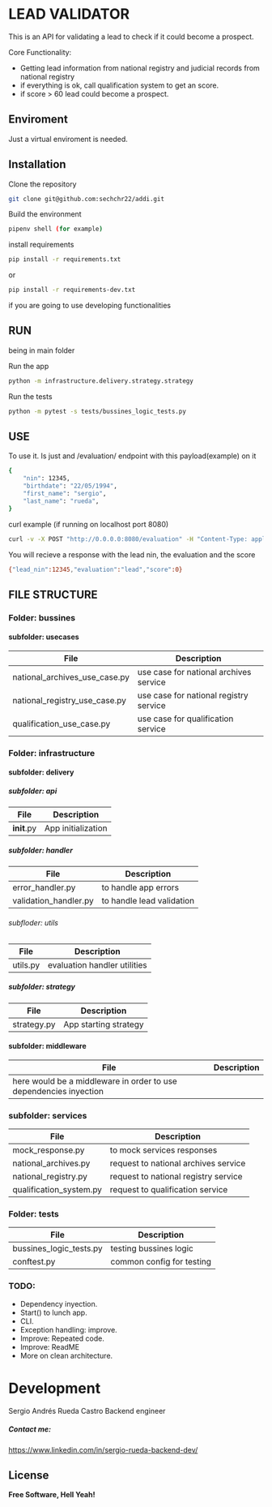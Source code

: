 # LEAD VALIDATOR

This is an API for validating a lead to check if it could become a prospect.

Core Functionality:
  - Getting lead information from national registry and judicial records from national registry
  - if everything is ok, call qualification system to get an score.
  - if score > 60 lead could become a prospect.

## Enviroment

Just a virtual enviroment is needed.

## Installation
Clone the repository
```sh
git clone git@github.com:sechchr22/addi.git
```
Build the environment
```sh
pipenv shell (for example)
```
install requirements
```sh
pip install -r requirements.txt
```
or
```sh
pip install -r requirements-dev.txt
```
if you are going to use developing functionalities

## RUN
being in main folder

Run the app
```sh
python -m infrastructure.delivery.strategy.strategy
```
Run the tests
```sh
python -m pytest -s tests/bussines_logic_tests.py
```

## USE
To use it. Is just and /evaluation/ endpoint with this payload(example) on it

```sh
{
    "nin": 12345,
    "birthdate": "22/05/1994",
    "first_name": "sergio",
    "last_name": "rueda",
}
```

curl example (if running on localhost port 8080)
```sh
curl -v -X POST "http://0.0.0.0:8080/evaluation" -H "Content-Type: application/json" -d '{"nin":12345, "birthdate": "22/05/1994", "first_name": "sergio", "last_name": "rueda"'
```

You will recieve a response with the lead nin, the evaluation and the score
```sh
{"lead_nin":12345,"evaluation":"lead","score":0}
```


## FILE STRUCTURE

### Folder: bussines

#### subfolder: usecases
| File | Description |
| ------ | ------ |
| national_archives_use_case.py | use case for national archives service |
| national_registry_use_case.py | use case for national registry service |
| qualification_use_case.py | use case for qualification service |

### Folder: infrastructure

#### subfolder: delivery
##### subfolder: api
| File | Description |
| ------ | ------ |
| __init__.py | App initialization |
##### subfolder: handler
| File | Description |
| ------ | ------ |
| error_handler.py | to handle app errors |
| validation_handler.py | to handle lead validation |
###### subfloder: utils
| File | Description |
| ------ | ------ |
| utils.py | evaluation handler utilities|
##### subfolder: strategy
| File | Description |
| ------ | ------ |
| strategy.py | App starting strategy |


#### subfolder: middleware
| File | Description |
| ------ | ------ |
| here would be a middleware in order to use dependencies inyection |

### subfolder: services
| File | Description |
| ------ | ------ |
| mock_response.py | to mock services responses |
| national_archives.py | request to national archives service |
| national_registry.py | request to national registry service |
| qualification_system.py | request to qualification service |

### Folder: tests
| File | Description |
| ------ | ------ |
| bussines_logic_tests.py | testing bussines logic |
| conftest.py | common config for testing |


### TODO:
- Dependency inyection.
- Start() to lunch app.
- CLI.
- Exception handling: improve.
- Improve: Repeated code.
- Improve: ReadME
- More on clean architecture.

# Development
Sergio Andrés Rueda Castro
Backend engineer

##### Contact me:
https://www.linkedin.com/in/sergio-rueda-backend-dev/


License
----
**Free Software, Hell Yeah!**
